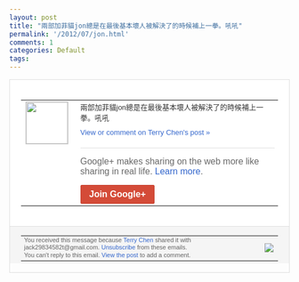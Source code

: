 ```yaml
---
layout: post
title: "兩部加菲貓jon總是在最後基本壞人被解決了的時候補上一拳。吼吼"
permalink: '/2012/07/jon.html'
comments: 1
categories: Default
tags: 
---
```

<div style="border:solid 1px #dfdfdf;color:#686868;font:13px Arial"><div style="background-color:#fff;padding:20px;"><table cellpadding="0" cellspacing="0"><tr><td style="padding-right:15px;vertical-align:top"><a href="https://plus.google.com/_/notifications/emlink?emrecipient=110200756825219614165&amp;emid=CJDYnO2yo7ECFeRGcAodxh0AAA&amp;path=%2F108643996575278738906&amp;dt=1342620427564&amp;uob=8"><img height="75" src="https://lh3.googleusercontent.com/-KKRGTyJ5Bl0/AAAAAAAAAAI/AAAAAAAAEEY/jllxqER5dCk/s75-c-k-a/photo.jpg" style="border:solid 1px #cccccc;" width="75"/></a></td><td style="width:578px;color:#333;font:13px Arial;vertical-align:top;"><div style="padding-bottom:10px">兩部加菲貓jon總是在最後基本壞人被解決<wbr/>了的時候補上一拳。吼吼</div><a href="https://plus.google.com/_/notifications/emlink?emrecipient=110200756825219614165&amp;emid=CJDYnO2yo7ECFeRGcAodxh0AAA&amp;path=%2F108643996575278738906%2Fposts%2FBRANaqqv39a%3Fgpinv%3DAMIXal8r8pMBGoFtOI8r2w675X_wgtVfS4MON-cNvv_0azWImzRRF6VOD-Em_QdYZNQzF9BAgbTlIoDPC2CZnpg7gyYRU6v1nOFGlOfIccU2kASKWbpqOQg&amp;dt=1342620427564&amp;uob=8" style="color:#3366CC;text-decoration:none;">View or comment on Terry Chen's post »</a><div style="margin-top:20px;border-top:solid 1px #dfdfdf"><div style="padding:15px 0;color:#686868;font:16px Arial;">Google+ makes sharing on the web more like sharing in real life. <a href="http://www.google.com/+/learnmore/" style="color:#3366CC;text-decoration:none;">Learn more</a>.</div><a href="https://plus.google.com/_/notifications/emlink?emrecipient=110200756825219614165&amp;emid=CJDYnO2yo7ECFeRGcAodxh0AAA&amp;path=%2F%3Fgpinv%3DAMIXal8r8pMBGoFtOI8r2w675X_wgtVfS4MON-cNvv_0azWImzRRF6VOD-Em_QdYZNQzF9BAgbTlIoDPC2CZnpg7gyYRU6v1nOFGlOfIccU2kASKWbpqOQg&amp;dt=1342620427564&amp;uob=8" style="display:inline-block;padding:7px 15px;background-color:#d44b38; color:#fff;font-size:16px; font-weight:bold;border-radius:2px;-webkit-border-radius:2px; -moz-border-radius:2px;border:solid 1px #c43b28; white-space:nowrap;text-decoration:none">Join Google+</a></div></td></tr></table></div><div style="border-top:solid 1px #dfdfdf;padding:0 20px; background-color:#f5f5f5"><table cellpadding="0" cellspacing="0" style="height:50px"><tbody><tr><td style="vertical-align:middle;width:100%; color:#636363;font:11px Arial; line-height:120%">You received this message because <a href="https://plus.google.com/_/notifications/emlink?emrecipient=110200756825219614165&amp;emid=CJDYnO2yo7ECFeRGcAodxh0AAA&amp;path=%2F108643996575278738906%3Fgpinv%3DAMIXal8r8pMBGoFtOI8r2w675X_wgtVfS4MON-cNvv_0azWImzRRF6VOD-Em_QdYZNQzF9BAgbTlIoDPC2CZnpg7gyYRU6v1nOFGlOfIccU2kASKWbpqOQg&amp;dt=1342620427564&amp;uob=8" style="color:#3366CC;text-decoration:none;">Terry Chen</a> shared it with jack29834582t@gmail.com. <a href="https://plus.google.com/_/notifications/emlink?emrecipient=110200756825219614165&amp;emid=CJDYnO2yo7ECFeRGcAodxh0AAA&amp;path=%2F_%2Fnonplus%2Femailsettings%3Fgpinv%3DAMIXal8r8pMBGoFtOI8r2w675X_wgtVfS4MON-cNvv_0azWImzRRF6VOD-Em_QdYZNQzF9BAgbTlIoDPC2CZnpg7gyYRU6v1nOFGlOfIccU2kASKWbpqOQg%26est%3DADH5u8X-iVnxBfqmR3KCtSZCwwXPYii9DU0XDuD8GYWSEd35O46_RNqokwBlJWCbnvhtDHvVtaibtc7zis0likdlSEPQe45gU8nHj-rNWQwJj6aqEYTgrmVPEExA8HbCQZRTxzfoGX-2ELGIWt82ZY_2DCX3hU3AEw&amp;dt=1342620427564&amp;uob=8" style="color:#3366CC;text-decoration:none;">Unsubscribe</a> from these emails.<br/>You can't reply to this email. <a href="https://plus.google.com/_/notifications/emlink?emrecipient=110200756825219614165&amp;emid=CJDYnO2yo7ECFeRGcAodxh0AAA&amp;path=%2F108643996575278738906%2Fposts%2FBRANaqqv39a%3Fgpinv%3DAMIXal8r8pMBGoFtOI8r2w675X_wgtVfS4MON-cNvv_0azWImzRRF6VOD-Em_QdYZNQzF9BAgbTlIoDPC2CZnpg7gyYRU6v1nOFGlOfIccU2kASKWbpqOQg&amp;dt=1342620427564&amp;uob=8" style="color:#3366CC;text-decoration:none;">View the post</a> to add a comment.<br/></td><td><img src="https://ssl.gstatic.com/s2/oz/images/notifications/logo/google-plus-6617a72bb36cc548861652780c9e6ff1.png"/></td></tr></tbody></table></div></div>